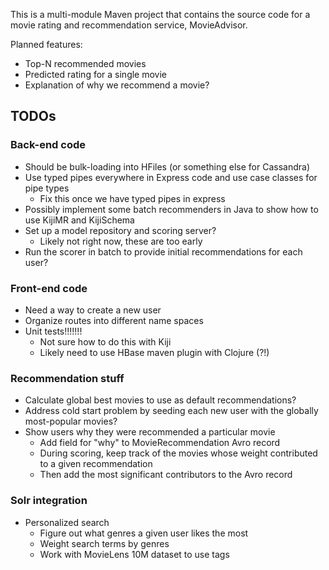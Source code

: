 This is a multi-module Maven project that contains the source code for a movie rating and
recommendation service, MovieAdvisor.

Planned features:

- Top-N recommended movies
- Predicted rating for a single movie
- Explanation of why we recommend a movie?

TODOs
-----

### Back-end code

- Should be bulk-loading into HFiles (or something else for Cassandra)
- Use typed pipes everywhere in Express code and use case classes for pipe types
  - Fix this once we have typed pipes in express
- Possibly implement some batch recommenders in Java to show how to use KijiMR and KijiSchema
- Set up a model repository and scoring server?
  - Likely not right now, these are too early
- Run the scorer in batch to provide initial recommendations for each user?


### Front-end code

- Need a way to create a new user
- Organize routes into different name spaces
- Unit tests!!!!!!!
  - Not sure how to do this with Kiji
  - Likely need to use HBase maven plugin with Clojure (?!)


### Recommendation stuff

- Calculate global best movies to use as default recommendations?
- Address cold start problem by seeding each new user with the globally most-popular movies?
- Show users why they were recommended a particular movie
  - Add field for "why" to MovieRecommendation Avro record
  - During scoring, keep track of the movies whose weight contributed to a given recommendation
  - Then add the most significant contributors to the Avro record


### Solr integration

- Personalized search
  - Figure out what genres a given user likes the most
  - Weight search terms by genres
  - Work with MovieLens 10M dataset to use tags



